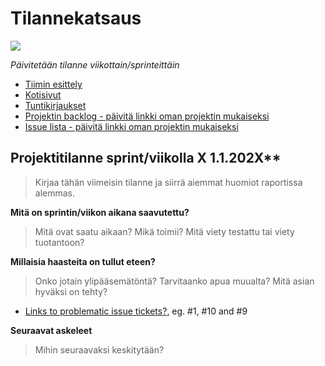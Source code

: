 # Tilannekatsaus

![](https://openclipart.org/image/400px/286947)

*Päivitetään tilanne viikottain/sprinteittäin*

* [Tiimin esittely](../10-Projektihallinta/esittely.md)
* [Kotisivut](https://jamkit.pages.labranet.jamk.fi/project-templates/opf-site-template-ff-v1/)
* [Tuntikirjaukset](../10-Projektihallinta/tuntikirjaukset.md)
* [Projektin backlog - päivitä linkki oman projektin mukaiseksi](https://gitlab.labranet.jamk.fi/jamkit/project-templates/fi-opf-2021-core-template-v2/-/boards/7959?milestone_title=Backlog)
* [Issue lista - päivitä linkki oman projektin mukaiseksi](https://gitlab.labranet.jamk.fi/jamkit/project-templates/fi-opf-2021-core-template-v2/-/issues)

## Projektitilanne sprint/viikolla X 1.1.202X**

>Kirjaa tähän viimeisin tilanne ja siirrä aiemmat huomiot raportissa alemmas. 

**Mitä on sprintin/viikon aikana saavutettu?**

>Mitä ovat saatu aikaan? Mikä toimii? Mitä viety testattu tai viety tuotantoon?

**Millaisia haasteita on tullut eteen?**

>Onko jotain ylipääsemätöntä? Tarvitaanko apua muualta? Mitä asian hyväksi on tehty?

* [Links to problematic issue tickets?](), eg. #1, #10 and #9


**Seuraavat askeleet**

>Mihin seuraavaksi keskitytään?



